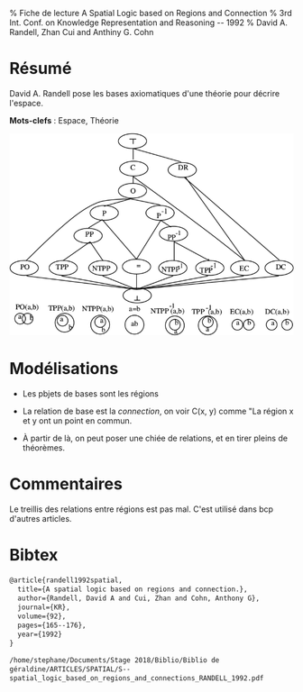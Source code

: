 % Fiche de lecture 
A Spatial Logic based on Regions and Connection
% 3rd Int. Conf. on Knowledge Representation and Reasoning -- 1992
% David A. Randell, Zhan Cui and Anthiny G. Cohn

# Résumé

David A. Randell pose les bases axiomatiques d'une théorie pour décrire
l'espace.

**Mots-clefs** : Espace, Théorie

![Les relations définies avec la relation C(x, y)](randell1992.png)

# Modélisations

- Les pbjets de bases sont les régions

- La relation de base est la _connection_, on voir C(x, y) comme "La région x
  et y ont un point en commun.

- À partir de là, on peut poser une chiée de relations, et en tirer pleins de
  théorèmes.

# Commentaires

Le treillis des relations entre régions est pas mal. C'est utilisé dans bcp
d'autres articles.

# Bibtex

```
@article{randell1992spatial,
  title={A spatial logic based on regions and connection.},
  author={Randell, David A and Cui, Zhan and Cohn, Anthony G},
  journal={KR},
  volume={92},
  pages={165--176},
  year={1992}
}
```

```
/home/stephane/Documents/Stage 2018/Biblio/Biblio de géraldine/ARTICLES/SPATIAL/S--spatial_logic_based_on_regions_and_connections_RANDELL_1992.pdf
```
